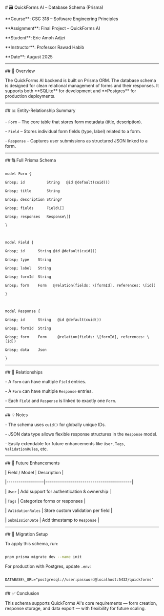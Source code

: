 

\# 🗃️ QuickForms AI – Database Schema (Prisma)



\*\*Course\*\*: CSC 318 – Software Engineering Principles  

\*\*Assignment\*\*: Final Project – QuickForms AI  

\*\*Student\*\*: Eric Amoh Adjei  

\*\*Instructor\*\*: Professor Rawad Habib  

\*\*Date\*\*: August 2025  



---



\## 📌 Overview



The QuickForms AI backend is built on Prisma ORM. The database schema is designed for clean relational management of forms and their responses. It supports both \*\*SQLite\*\* for development and \*\*Postgres\*\* for production deployments.



---



\## 📊 Entity-Relationship Summary



\- `Form` – The core table that stores form metadata (title, description).

\- `Field` – Stores individual form fields (type, label) related to a form.

\- `Response` – Captures user submissions as structured JSON linked to a form.



---



\## 🔠 Full Prisma Schema



```prisma

model Form {

&nbsp; id          String   @id @default(cuid())

&nbsp; title       String

&nbsp; description String?

&nbsp; fields      Field\[]

&nbsp; responses   Response\[]

}



model Field {

&nbsp; id      String @id @default(cuid())

&nbsp; type    String

&nbsp; label   String

&nbsp; formId  String

&nbsp; form    Form   @relation(fields: \[formId], references: \[id])

}



model Response {

&nbsp; id      String   @id @default(cuid())

&nbsp; formId  String

&nbsp; form    Form     @relation(fields: \[formId], references: \[id])

&nbsp; data    Json

}

```



---



\## 🔗 Relationships



\- A `Form` can have multiple `Field` entries.

\- A `Form` can have multiple `Response` entries.

\- Each `Field` and `Response` is linked to exactly one `Form`.



---



\## 💡 Notes



\- The schema uses `cuid()` for globally unique IDs.

\- JSON data type allows flexible response structures in the `Response` model.

\- Easily extendable for future enhancements like `User`, `Tags`, `ValidationRules`, etc.



---



\## 🔮 Future Enhancements



| Field / Model     | Description                                |

|-------------------|--------------------------------------------|

| `User`            | Add support for authentication \& ownership |

| `Tags`            | Categorize forms or responses              |

| `ValidationRules` | Store custom validation per field          |

| `SubmissionDate`  | Add timestamp to `Response`                |



---



\## 🧪 Migration Setup



To apply this schema, run:



```bash

pnpm prisma migrate dev --name init

```



For production with Postgres, update `.env`:



```env

DATABASE\_URL="postgresql://user:password@localhost:5432/quickforms"

```



---



\## ✅ Conclusion



This schema supports QuickForms AI's core requirements — form creation, response storage, and data export — with flexibility for future scaling.





